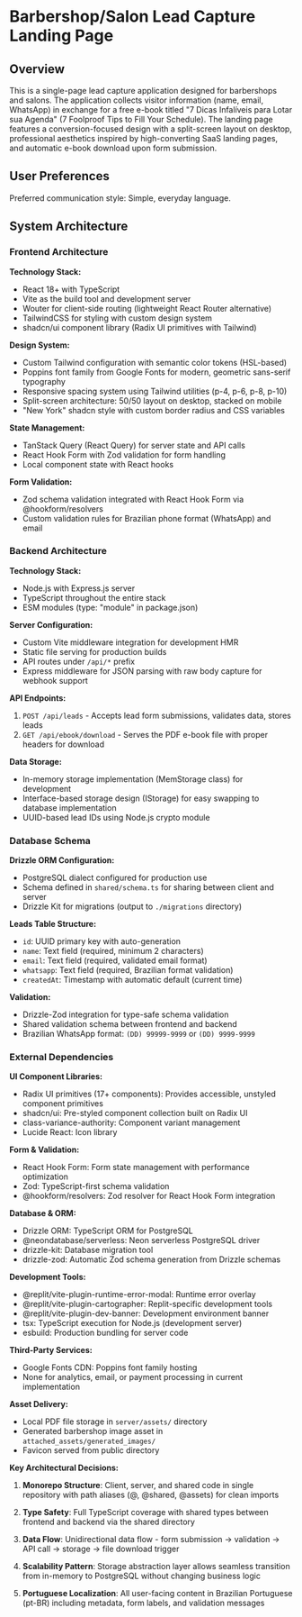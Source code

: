 # Barbershop/Salon Lead Capture Landing Page

## Overview

This is a single-page lead capture application designed for barbershops and salons. The application collects visitor information (name, email, WhatsApp) in exchange for a free e-book titled "7 Dicas Infalíveis para Lotar sua Agenda" (7 Foolproof Tips to Fill Your Schedule). The landing page features a conversion-focused design with a split-screen layout on desktop, professional aesthetics inspired by high-converting SaaS landing pages, and automatic e-book download upon form submission.

## User Preferences

Preferred communication style: Simple, everyday language.

## System Architecture

### Frontend Architecture

**Technology Stack:**
- React 18+ with TypeScript
- Vite as the build tool and development server
- Wouter for client-side routing (lightweight React Router alternative)
- TailwindCSS for styling with custom design system
- shadcn/ui component library (Radix UI primitives with Tailwind)

**Design System:**
- Custom Tailwind configuration with semantic color tokens (HSL-based)
- Poppins font family from Google Fonts for modern, geometric sans-serif typography
- Responsive spacing system using Tailwind utilities (p-4, p-6, p-8, p-10)
- Split-screen architecture: 50/50 layout on desktop, stacked on mobile
- "New York" shadcn style with custom border radius and CSS variables

**State Management:**
- TanStack Query (React Query) for server state and API calls
- React Hook Form with Zod validation for form handling
- Local component state with React hooks

**Form Validation:**
- Zod schema validation integrated with React Hook Form via @hookform/resolvers
- Custom validation rules for Brazilian phone format (WhatsApp) and email

### Backend Architecture

**Technology Stack:**
- Node.js with Express.js server
- TypeScript throughout the entire stack
- ESM modules (type: "module" in package.json)

**Server Configuration:**
- Custom Vite middleware integration for development HMR
- Static file serving for production builds
- API routes under `/api/*` prefix
- Express middleware for JSON parsing with raw body capture for webhook support

**API Endpoints:**
1. `POST /api/leads` - Accepts lead form submissions, validates data, stores leads
2. `GET /api/ebook/download` - Serves the PDF e-book file with proper headers for download

**Data Storage:**
- In-memory storage implementation (MemStorage class) for development
- Interface-based storage design (IStorage) for easy swapping to database implementation
- UUID-based lead IDs using Node.js crypto module

### Database Schema

**Drizzle ORM Configuration:**
- PostgreSQL dialect configured for production use
- Schema defined in `shared/schema.ts` for sharing between client and server
- Drizzle Kit for migrations (output to `./migrations` directory)

**Leads Table Structure:**
- `id`: UUID primary key with auto-generation
- `name`: Text field (required, minimum 2 characters)
- `email`: Text field (required, validated email format)
- `whatsapp`: Text field (required, Brazilian format validation)
- `createdAt`: Timestamp with automatic default (current time)

**Validation:**
- Drizzle-Zod integration for type-safe schema validation
- Shared validation schema between frontend and backend
- Brazilian WhatsApp format: `(DD) 99999-9999` or `(DD) 9999-9999`

### External Dependencies

**UI Component Libraries:**
- Radix UI primitives (17+ components): Provides accessible, unstyled component primitives
- shadcn/ui: Pre-styled component collection built on Radix UI
- class-variance-authority: Component variant management
- Lucide React: Icon library

**Form & Validation:**
- React Hook Form: Form state management with performance optimization
- Zod: TypeScript-first schema validation
- @hookform/resolvers: Zod resolver for React Hook Form integration

**Database & ORM:**
- Drizzle ORM: TypeScript ORM for PostgreSQL
- @neondatabase/serverless: Neon serverless PostgreSQL driver
- drizzle-kit: Database migration tool
- drizzle-zod: Automatic Zod schema generation from Drizzle schemas

**Development Tools:**
- @replit/vite-plugin-runtime-error-modal: Runtime error overlay
- @replit/vite-plugin-cartographer: Replit-specific development tools
- @replit/vite-plugin-dev-banner: Development environment banner
- tsx: TypeScript execution for Node.js (development server)
- esbuild: Production bundling for server code

**Third-Party Services:**
- Google Fonts CDN: Poppins font family hosting
- None for analytics, email, or payment processing in current implementation

**Asset Delivery:**
- Local PDF file storage in `server/assets/` directory
- Generated barbershop image asset in `attached_assets/generated_images/`
- Favicon served from public directory

**Key Architectural Decisions:**

1. **Monorepo Structure**: Client, server, and shared code in single repository with path aliases (@, @shared, @assets) for clean imports

2. **Type Safety**: Full TypeScript coverage with shared types between frontend and backend via the shared directory

3. **Data Flow**: Unidirectional data flow - form submission → validation → API call → storage → file download trigger

4. **Scalability Pattern**: Storage abstraction layer allows seamless transition from in-memory to PostgreSQL without changing business logic

5. **Portuguese Localization**: All user-facing content in Brazilian Portuguese (pt-BR) including metadata, form labels, and validation messages